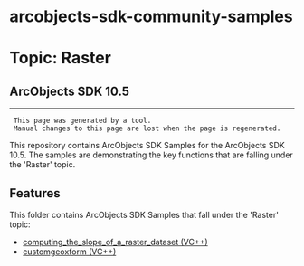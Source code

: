 # arcobjects-sdk-community-samples 
# Topic: Raster
## ArcObjects SDK 10.5  

----------
     This page was generated by a tool.
     Manual changes to this page are lost when the page is regenerated.

This repository contains ArcObjects SDK Samples for the ArcObjects SDK 10.5.  The samples are demonstrating the key functions that are falling under the 'Raster' topic.  


## Features

This folder contains ArcObjects SDK Samples that fall under the 'Raster' topic:

* [computing_the_slope_of_a_raster_dataset (VC++)](../../../../tree/master/Vcpp/Raster//computing_the_slope_of_a_raster_dataset)  
* [customgeoxform (VC++)](../../../../tree/master/Vcpp/Raster//customgeoxform)  


